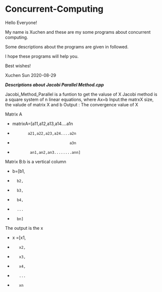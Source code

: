 # Concurrent-Computing
Hello Everyone!

My name is Xuchen and these are my some programs about concurrent computing.
    
Some descriptions about the programs are given in followed.
    
I hope these programs will help you.
    
Best wishes!

Xuchen Sun 2020-08-29


***Descriptions about Jacobi Parallel Method.cpp***

Jacobi_Method_Parallel is a funtion to get the valuse of X
Jacobi method is a square system of n linear equations, where Ax=b
    Input:the matrxX size, the valude of  matrix X and b
    Output : The convergence value of X 

Matrix A
*   matrixA=[a11,a12,a13,a14....a1n
*            a21,a22,a23,a24....a2n
*                               a3n
*             an1,an2,an3........ann]
Matrix B:b is a vertical column
*    b=[b1,
*	    b2,
*		b3,
*		b4,
*		...
*		bn]
The output is the x
*    x =[x1,
*	     x2,
*		 x3,
*		 x4,
*		 ...
*		 xn




